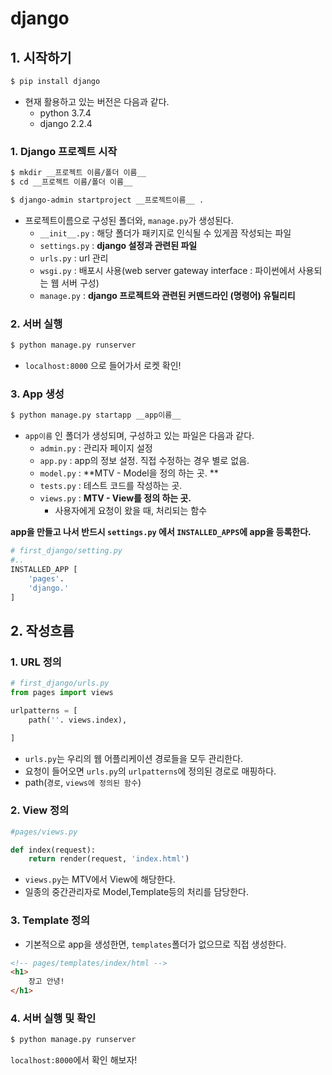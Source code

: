# django

## 1. 시작하기

```bash
$ pip install django
```

* 현재 활용하고 있는 버전은 다음과 같다.
  * python 3.7.4
  * django 2.2.4

### 1. Django 프로젝트 시작

```bash
$ mkdir __프로젝트 이름/폴더 이름__
$ cd __프로젝트 이름/폴더 이름__
```

```bash
$ django-admin startproject __프로젝트이름__ .
```

* 프로젝트이름으로 구성된 폴더와, `manage.py`가 생성된다.
  * `__init__.py` : 해당 폴더가 패키지로 인식될 수 있게끔 작성되는 파일
  * `settings.py` : **django 설정과 관련된 파일**
  * `urls.py` : url 관리
  * `wsgi.py` : 배포시 사용(web server gateway interface : 파이썬에서 사용되는 웹 서버 구성)
  * `manage.py` : **django 프로젝트와 관련된 커맨드라인 (명령어) 유틸리티**

### 2. 서버 실행

```bash
$ python manage.py runserver
```

* `localhost:8000` 으로 들어가서 로켓 확인!



### 3. App 생성

```bash
$ python manage.py startapp __app이름__
```

* `app이름` 인 폴더가 생성되며, 구성하고 있는 파일은 다음과 같다.
  * `admin.py` : 관리자 페이지 설정
  * `app.py` : app의 정보 설정. 직접 수정하는 경우 별로 없음.
  * `model.py` : **MTV - Model을 정의 하는 곳. **
  * `tests.py` : 테스트 코드를 작성하는 곳.
  * `views.py` : **MTV - View를 정의 하는 곳.**
    * 사용자에게 요청이 왔을 때, 처리되는 함수

**app을 만들고 나서 반드시 `settings.py` 에서 `INSTALLED_APPS`에 app을 등록한다.**

```python
# first_django/setting.py
#..
INSTALLED_APP [
    'pages'.
    'django.'
]
```

## 2. 작성흐름

### 1. URL 정의

```python
# first_django/urls.py
from pages import views

urlpatterns = [
    path(''. views.index),
    
]
```

* `urls.py`는 우리의 웹 어플리케이션 경로들을 모두 관리한다.
* 요청이 들어오면 `urls.py`의 `urlpatterns`에 정의된 경로로 매핑하다.
* path(`경로`, `views에 정의된 함수`)

### 2. View 정의

```python
#pages/views.py

def index(request):
    return render(request, 'index.html')
```

* `views.py`는 MTV에서 View에 해당한다.
* 일종의 중간관리자로 Model,Template등의 처리를 담당한다.

### 3. Template 정의

* 기본적으로 app을 생성한면, `templates`폴더가 없으므로 직접 생성한다.

```html
<!-- pages/templates/index/html -->
<h1>
    장고 안녕!
</h1>
```

### 4. 서버 실행 및 확인

```bash
$ python manage.py runserver
```

`localhost:8000`에서 확인 해보자!